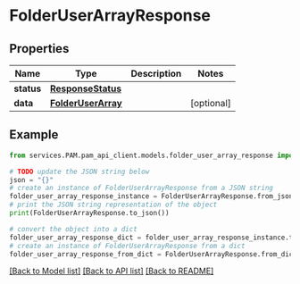 # FolderUserArrayResponse


## Properties

Name | Type | Description | Notes
------------ | ------------- | ------------- | -------------
**status** | [**ResponseStatus**](ResponseStatus.md) |  | 
**data** | [**FolderUserArray**](FolderUserArray.md) |  | [optional] 

## Example

```python
from services.PAM.pam_api_client.models.folder_user_array_response import FolderUserArrayResponse

# TODO update the JSON string below
json = "{}"
# create an instance of FolderUserArrayResponse from a JSON string
folder_user_array_response_instance = FolderUserArrayResponse.from_json(json)
# print the JSON string representation of the object
print(FolderUserArrayResponse.to_json())

# convert the object into a dict
folder_user_array_response_dict = folder_user_array_response_instance.to_dict()
# create an instance of FolderUserArrayResponse from a dict
folder_user_array_response_from_dict = FolderUserArrayResponse.from_dict(folder_user_array_response_dict)
```
[[Back to Model list]](../README.md#documentation-for-models) [[Back to API list]](../README.md#documentation-for-api-endpoints) [[Back to README]](../README.md)


